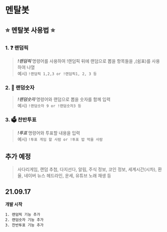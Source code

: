 # 멘탈봇

## :star: 멘탈봇 사용법 :star:

### 1. :question: 랜덤픽
>***!랜덤픽*** 명령어를 사용하여 !랜덤픽 뒤에 랜덤으로 뽑을 항목들을 ,(쉼표)를 사용하여 나열 <br>
>예시) ```!랜덤픽 1,2,3 or !랜덤픽1, 2, 3 등```

### 2. :game_die: 랜덤숫자
>***!랜덤숫자*** 명령어와 랜덤으로 뽑을 숫자를 함께 입력<br>
>예시) ```!랜덤숫자 9 or !랜덤숫자3 등```
### 3. :ballot_box: 찬반투표
>***!투표*** 명령어와 투표할 내용을 입력<br>
>예시) ```!투표 게임 할 사람 or !투표 밥 먹을 사람```

## 추가 예정
>사다리게임, 랜덤 추첨, 다지선다, 알림, 주식 정보, 코인 정보, 세계시간(시차), 환율, 네이버 뉴스 헤드라인, 운세, 유튜브 노래 재생 등

## 21.09.17 
**개발 시작**
```
1. 랜덤픽 기능 추가
2. 랜덤숫자 기능 추가
3. 찬반투표 기능 추가
```
